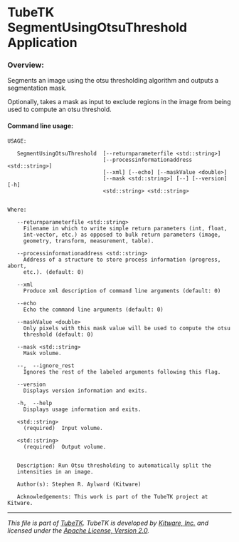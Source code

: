 TubeTK SegmentUsingOtsuThreshold Application
===============================================

### Overview:

Segments an image using the otsu thresholding algorithm and
outputs a segmentation mask.

Optionally, takes a mask as input to exclude regions in the image
from being used to compute an otsu threshold.

#### Command line usage:

```
USAGE:

   SegmentUsingOtsuThreshold  [--returnparameterfile <std::string>]
                              [--processinformationaddress <std::string>]
                              [--xml] [--echo] [--maskValue <double>]
                              [--mask <std::string>] [--] [--version] [-h]
                              <std::string> <std::string>


Where:

   --returnparameterfile <std::string>
     Filename in which to write simple return parameters (int, float,
     int-vector, etc.) as opposed to bulk return parameters (image,
     geometry, transform, measurement, table).

   --processinformationaddress <std::string>
     Address of a structure to store process information (progress, abort,
     etc.). (default: 0)

   --xml
     Produce xml description of command line arguments (default: 0)

   --echo
     Echo the command line arguments (default: 0)

   --maskValue <double>
     Only pixels with this mask value will be used to compute the otsu
     threshold (default: 0)

   --mask <std::string>
     Mask volume.

   --,  --ignore_rest
     Ignores the rest of the labeled arguments following this flag.

   --version
     Displays version information and exits.

   -h,  --help
     Displays usage information and exits.

   <std::string>
     (required)  Input volume.

   <std::string>
     (required)  Output volume.


   Description: Run Otsu thresholding to automatically split the
   intensities in an image.

   Author(s): Stephen R. Aylward (Kitware)

   Acknowledgements: This work is part of the TubeTK project at Kitware.
```

---
*This file is part of [TubeTK](http://www.tubetk.org). TubeTK is developed by [Kitware, Inc.](https://www.kitware.com) and licensed under the [Apache License, Version 2.0](https://www.apache.org/licenses/LICENSE-2.0).*
